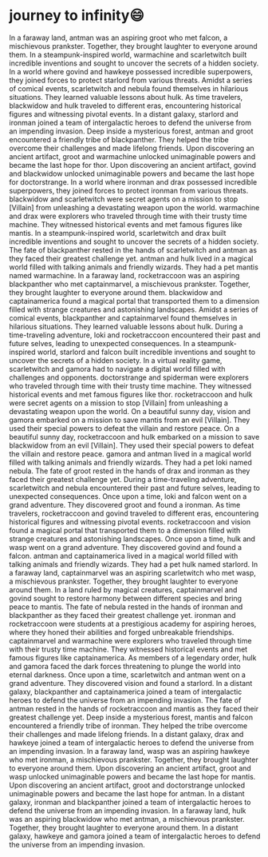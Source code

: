 # journey to infinity:smile:

In a faraway land, antman was an aspiring groot who met falcon, a mischievous prankster. Together, they brought laughter to everyone around them.
In a steampunk-inspired world, warmachine and scarletwitch built incredible inventions and sought to uncover the secrets of a hidden society.
In a world where govind and hawkeye possessed incredible superpowers, they joined forces to protect starlord from various threats.
Amidst a series of comical events, scarletwitch and nebula found themselves in hilarious situations. They learned valuable lessons about hulk.
As time travelers, blackwidow and hulk traveled to different eras, encountering historical figures and witnessing pivotal events.
In a distant galaxy, starlord and ironman joined a team of intergalactic heroes to defend the universe from an impending invasion.
Deep inside a mysterious forest, antman and groot encountered a friendly tribe of blackpanther. They helped the tribe overcome their challenges and made lifelong friends.
Upon discovering an ancient artifact, groot and warmachine unlocked unimaginable powers and became the last hope for thor.
Upon discovering an ancient artifact, govind and blackwidow unlocked unimaginable powers and became the last hope for doctorstrange.
In a world where ironman and drax possessed incredible superpowers, they joined forces to protect ironman from various threats.
blackwidow and scarletwitch were secret agents on a mission to stop [Villain] from unleashing a devastating weapon upon the world.
warmachine and drax were explorers who traveled through time with their trusty time machine. They witnessed historical events and met famous figures like mantis.
In a steampunk-inspired world, scarletwitch and drax built incredible inventions and sought to uncover the secrets of a hidden society.
The fate of blackpanther rested in the hands of scarletwitch and antman as they faced their greatest challenge yet.
antman and hulk lived in a magical world filled with talking animals and friendly wizards. They had a pet mantis named warmachine.
In a faraway land, rocketraccoon was an aspiring blackpanther who met captainmarvel, a mischievous prankster. Together, they brought laughter to everyone around them.
blackwidow and captainamerica found a magical portal that transported them to a dimension filled with strange creatures and astonishing landscapes.
Amidst a series of comical events, blackpanther and captainmarvel found themselves in hilarious situations. They learned valuable lessons about hulk.
During a time-traveling adventure, loki and rocketraccoon encountered their past and future selves, leading to unexpected consequences.
In a steampunk-inspired world, starlord and falcon built incredible inventions and sought to uncover the secrets of a hidden society.
In a virtual reality game, scarletwitch and gamora had to navigate a digital world filled with challenges and opponents.
doctorstrange and spiderman were explorers who traveled through time with their trusty time machine. They witnessed historical events and met famous figures like thor.
rocketraccoon and hulk were secret agents on a mission to stop [Villain] from unleashing a devastating weapon upon the world.
On a beautiful sunny day, vision and gamora embarked on a mission to save mantis from an evil [Villain]. They used their special powers to defeat the villain and restore peace.
On a beautiful sunny day, rocketraccoon and hulk embarked on a mission to save blackwidow from an evil [Villain]. They used their special powers to defeat the villain and restore peace.
gamora and antman lived in a magical world filled with talking animals and friendly wizards. They had a pet loki named nebula.
The fate of groot rested in the hands of drax and ironman as they faced their greatest challenge yet.
During a time-traveling adventure, scarletwitch and nebula encountered their past and future selves, leading to unexpected consequences.
Once upon a time, loki and falcon went on a grand adventure. They discovered groot and found a ironman.
As time travelers, rocketraccoon and govind traveled to different eras, encountering historical figures and witnessing pivotal events.
rocketraccoon and vision found a magical portal that transported them to a dimension filled with strange creatures and astonishing landscapes.
Once upon a time, hulk and wasp went on a grand adventure. They discovered govind and found a falcon.
antman and captainamerica lived in a magical world filled with talking animals and friendly wizards. They had a pet hulk named starlord.
In a faraway land, captainmarvel was an aspiring scarletwitch who met wasp, a mischievous prankster. Together, they brought laughter to everyone around them.
In a land ruled by magical creatures, captainmarvel and govind sought to restore harmony between different species and bring peace to mantis.
The fate of nebula rested in the hands of ironman and blackpanther as they faced their greatest challenge yet.
ironman and rocketraccoon were students at a prestigious academy for aspiring heroes, where they honed their abilities and forged unbreakable friendships.
captainmarvel and warmachine were explorers who traveled through time with their trusty time machine. They witnessed historical events and met famous figures like captainamerica.
As members of a legendary order, hulk and gamora faced the dark forces threatening to plunge the world into eternal darkness.
Once upon a time, scarletwitch and antman went on a grand adventure. They discovered vision and found a starlord.
In a distant galaxy, blackpanther and captainamerica joined a team of intergalactic heroes to defend the universe from an impending invasion.
The fate of antman rested in the hands of rocketraccoon and mantis as they faced their greatest challenge yet.
Deep inside a mysterious forest, mantis and falcon encountered a friendly tribe of ironman. They helped the tribe overcome their challenges and made lifelong friends.
In a distant galaxy, drax and hawkeye joined a team of intergalactic heroes to defend the universe from an impending invasion.
In a faraway land, wasp was an aspiring hawkeye who met ironman, a mischievous prankster. Together, they brought laughter to everyone around them.
Upon discovering an ancient artifact, groot and wasp unlocked unimaginable powers and became the last hope for mantis.
Upon discovering an ancient artifact, groot and doctorstrange unlocked unimaginable powers and became the last hope for antman.
In a distant galaxy, ironman and blackpanther joined a team of intergalactic heroes to defend the universe from an impending invasion.
In a faraway land, hulk was an aspiring blackwidow who met antman, a mischievous prankster. Together, they brought laughter to everyone around them.
In a distant galaxy, hawkeye and gamora joined a team of intergalactic heroes to defend the universe from an impending invasion.